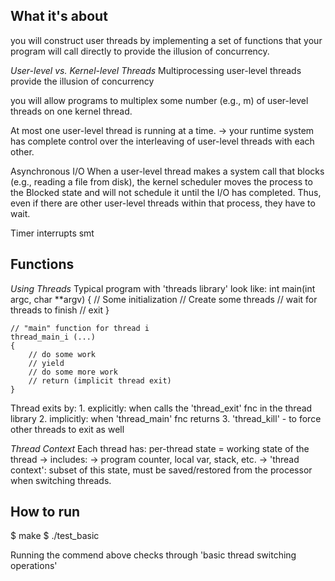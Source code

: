 ## What it's about
 you will construct user threads by implementing a set of functions that your program will call directly to provide the illusion of concurrency.


*User-level vs. Kernel-level Threads*
Multiprocessing
  user-level threads provide the illusion of concurrency

  you will allow programs to multiplex some number (e.g., m) of user-level threads on one kernel thread. 

  At most one user-level thread is running at a time.
  -> your runtime system has complete control over the interleaving of user-level threads with each other. 

Asynchronous I/O
  When a user-level thread makes a system call that blocks (e.g., reading a file from disk), the kernel scheduler moves the process to the Blocked state and will not schedule it until the I/O has completed. Thus, even if there are other user-level threads within that process, they have to wait.

Timer interrupts
  smt

## Functions ##

*Using Threads*
  Typical program with 'threads library' look like: 
    int
    main(int argc, char **argv)
    {
        // Some initialization
        // Create some threads
        // wait for threads to finish
        // exit
    }

    // "main" function for thread i
    thread_main_i (...)
    {
        // do some work
        // yield
        // do some more work
        // return (implicit thread exit)
    }

  Thread exits by: 
    1. explicitly: when calls the 'thread_exit' fnc in the thread library
    2. implicitly: when 'thread_main' fnc returns
    3. 'thread_kill' - to force other threads to exit as well 


*Thread Context*
  Each thread has:
    per-thread state =  working state of the thread
    -> includes: 
    -> program counter, local var, stack, etc. 
    -> 'thread context': subset of this state, 
        must be saved/restored from the processor when switching threads.

## How to run ## 
$ make 
$ ./test_basic 

Running the commend above checks through 'basic thread switching operations' 
